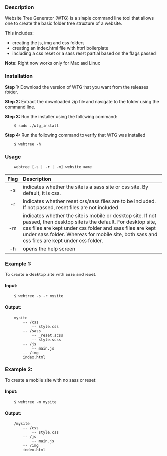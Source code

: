 ### Description

Website Tree Generator (WTG) is a simple command line tool that allows one to create the basic folder tree structure of a website.

This includes:
* creating the js, img and css folders
* creating an index.html file with html boilerplate
* including a css reset or a sass reset partial based on the flags passed

**Note:** Right now works only for Mac and Linux

### Installation

**Step 1:** Download the version of WTG that you want from the releases folder.

**Step 2:** Extract the downloaded zip file and navigate to the folder using the command line.

**Step 3:** Run the installer using the following command: 

```shell
	$ sudo ./wtg_install
```
**Step 4:** Run the following command to verify that WTG was installed

```shell
	$ webtree -h
```

### Usage

```shell
	webtree [-s | -r | -m] website_name
```

| Flag | Description |
| :--: | :---------- |
| -s   | indicates whether the site is a sass site or css site. By default, it is css.   |
| -r   | indicates whether reset css/sass files are to be included. If not passed, reset files are not included			 |
| -m   | indicates whether the site is mobile or desktop site. If not passed, then desktop site is the default. For desktop site, css files are kept under css folder and sass files are kept under sass folder. Whereas for mobile site, both sass and css files are kept under css folder. |
| -h   | opens the help screen |

### Example 1:

To create a desktop site with sass and reset: 

#### Input:
```shell
	$ webtree -s -r mysite
```

#### Output:

```markup
	mysite
    	-- /css
        	-- style.css
        -- /sass
        	-- _reset.scss
            -- style.scss
        -- /js
        	-- main.js
        -- /img
        index.html
```

### Example 2:

To create a mobile site with no sass or reset:

#### Input:
```shell
	$ webtree -m mysite
```

#### Output:

```markup
	/mysite
    	-- /css
        	-- style.css
        -- /js
        	-- main.js
        -- /img
        index.html
```

